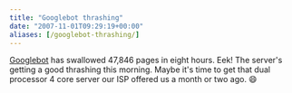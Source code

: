 ```yaml
---
title: "Googlebot thrashing"
date: "2007-11-01T09:29:19+00:00"
aliases: [/googlebot-thrashing/]
---
```


[Googlebot](https://en.wikipedia.org/wiki/Googlebot) has swallowed 47,846 pages in eight hours. Eek! The server's getting a good thrashing this morning. Maybe it's time to get that dual processor 4 core server our ISP offered us a month or two ago. :smile:
